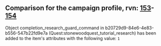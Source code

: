 ## Comparison for the campaign profile, rvn: [153](https://github.com/PRO100KatYT/FortniteProfileRevisions/tree/main/profiles/campaign/153%20campaign.json)-[154](https://github.com/PRO100KatYT/FortniteProfileRevisions/tree/main/profiles/campaign/154%20campaign.json)

Object completion_research_guard_command in b20729d9-84e6-4e83-b556-547b22fd9e7a (Quest:stonewoodquest_tutorial_research) has been added to the item's attributes with the following value: `1`
<br><br>
